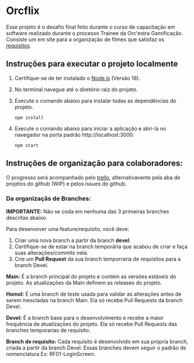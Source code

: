 # Orcflix
Esse projeto é o desafio final feito durante o curso de capacitação em software realizado durante o processo Trainee da Orc'estra Gamificação.
Consiste um em site para a organização de filmes que satisfaz os [requisitos](https://hackmd.io/@lulugameplays/req-projetofinal#Requisitos-não-funcionais-restrições).

## Instruções para executar o projeto localmente
1. Certifique-se de ter instalado o [Node.js](https://nodejs.org/) (Versão 18).

2. No terminal navegue até o diretório raiz do projeto.

3. Execute o comando abaixo para instalar todas as dependências do projeto.
    ```
    npm install
    ```

4. Execute o comando abaixo para iniciar a aplicação e abri-la no navegador na porta padrão http://localhost:3000.
    ```
    npm start
    ```

## Instruções de organização para colaboradores:
O progresso será acompanhado pelo [trello](https://trello.com/invite/b/21ZSIqN9/ATTI968256b917649ed7d6d2eb7dae45eb01B9007E95/kanban-cinefilos), alternativavente pela aba de projetos do github (WIP) e pelos issues do github.

### Da organizaçãs de Branches:

**IMPORTANTE:** Não se coda em nenhuma das 3 primeiras branches descritas abaixo. 

Para desenvover uma feature/requisito, você deve:
1. Criar uma nova branch a partir da branch **devel**.
2. Certifique-se de estar na branch temporária que acabou de criar e faça suas alterações/commits nela.
3. Crie um  **Pull Request** da sua branch temporraria de requisitos para a branch Devel.

**Main:** É a branch principal do projeto e contém as versões estáveis do projeto. As atualizações da Main definem as releases do projeto.

**Homol:** É uma branch de teste usada para validar as alterações antes de serem mescladas na branch Main. Ela só recebe Pull Requests da branch Devel.

**Devel:** É a branch base para o desenvolvimento e recebe a maior frequência de atualizações do projeto. Ela só recebe Pull Requests das branches temporarias de requisito.

**Branch de requisito:** Cada requisito é desenvolvido em sua própria branch, criada a partir da branch Devel. Essas branches devem seguir o padrão de nomenclatura Ex: RF01-LoginScreen.